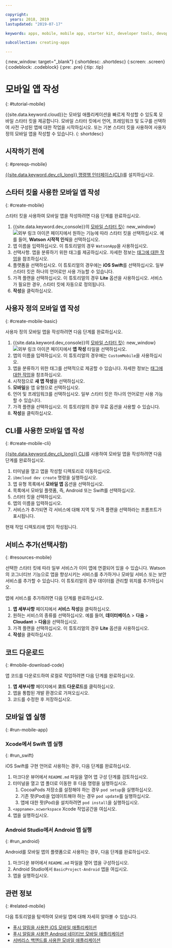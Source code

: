 ```yaml
---

copyright:
  years: 2018, 2019
lastupdated: "2019-07-17"

keywords: apps, mobile, mobile app, starter kit, developer tools, devops toolchain, toolchain, create mobile app, mobile starter kit, android, ios, swift, xcode

subcollection: creating-apps

---
```


{:new_window: target="_blank"}
{:shortdesc: .shortdesc}
{:screen: .screen}
{:codeblock: .codeblock}
{:pre: .pre}
{:tip: .tip}

# 모바일 앱 작성
{: #tutorial-mobile}

{{site.data.keyword.cloud}}는 모바일 애플리케이션을 빠르게 작성할 수 있도록 모바일 스타터 킷을 제공합니다. 모바일 스타터 킷에서 언어, 프레임워크 및 도구를 선택하여 사전 구성된 앱에 대한 작업을 시작하십시오. 또는 기본 스타터 킷을 사용하여 사용자 정의 모바일 앱을 작성할 수 있습니다.
{: shortdesc}

## 시작하기 전에
{: #prereqs-mobile}

[{{site.data.keyword.dev_cli_long}} 명령행 인터페이스(CLI)](/docs/cli?topic=cloud-cli-getting-started)를 설치하십시오.

## 스타터 킷을 사용한 모바일 앱 작성
{: #create-mobile}

스타터 킷을 사용하여 모바일 앱을 작성하려면 다음 단계를 완료하십시오.

1. {{site.data.keyword.dev_console}}의 [모바일 스타터 킷](https://{DomainName}/developer/mobile/starter-kits){: new_window} ![외부 링크 아이콘](../../icons/launch-glyph.svg "외부 링크 아이콘") 페이지에서 원하는 기능에 따라 스타터 킷을 선택하십시오. 예를 들어, **Watson 시작적 인식**을 선택하십시오.
2. 앱 이름을 입력하십시오. 이 튜토리얼의 경우 `WatsonApp`을 사용하십시오.
3. 선택사항. 앱을 분류하기 위한 태그를 제공하십시오. 자세한 정보는 [태그에 대한 작업](/docs/resources?topic=resources-tag)을 참조하십시오.
4. 플랫폼을 선택하십시오. 이 튜토리얼의 경우에는 **iOS Swift**를 선택하십시오. 일부 스타터 킷은 하나의 언어로만 사용 가능할 수 있습니다.
5. 가격 플랜을 선택하십시오. 이 튜토리얼의 경우 **Lite** 옵션을 사용하십시오. 서비스가 필요한 경우, 스타터 킷에 자동으로 정의됩니다.
6. **작성**을 클릭하십시오.

## 사용자 정의 모바일 앱 작성
{: #create-mobile-basic}

사용자 정의 모바일 앱을 작성하려면 다음 단계를 완료하십시오.

1. {{site.data.keyword.dev_console}}의 [모바일 스타터 킷](https://{DomainName}/developer/mobile/starter-kits){: new_window} ![외부 링크 아이콘](../../icons/launch-glyph.svg "외부 링크 아이콘") 페이지에서 **앱 작성** 타일을 선택하십시오.
2. 앱의 이름을 입력하십시오. 이 튜토리얼의 경우에는 `CustomMobile`을 사용하십시오.
3. 앱을 분류하기 위한 태그를 선택적으로 제공할 수 있습니다. 자세한 정보는 [태그에 대한 작업](/docs/resources?topic=resources-tag)을 참조하십시오.
4. 시작점으로 **새 앱 작성**을 선택하십시오.
5. **모바일**을 앱 유형으로 선택하십시오.
6. 언어 및 프레임워크를 선택하십시오. 일부 스타터 킷은 하나의 언어로만 사용 가능할 수 있습니다.
7. 가격 플랜을 선택하십시오. 이 튜토리얼의 경우 무료 옵션을 사용할 수 있습니다.
8. **작성**을 클릭하십시오.

## CLI를 사용한 모바일 앱 작성
{: #create-mobile-cli}

[{{site.data.keyword.dev_cli_long}} CLI](/docs/cli?topic=cloud-cli-getting-started)를 사용하여 모바일 앱을 작성하려면 다음 단계를 완료하십시오.

1. 터미널을 열고 앱을 작성할 디렉토리로 이동하십시오.
2. `ibmcloud dev create` 명령을 실행하십시오.
3. 앱 유형 목록에서 **모바일 앱** 옵션을 선택하십시오.
4. 목록에서 모바일 플랫폼, 즉, Android 또는 Swift를 선택하십시오.
5. 스타터 킷을 선택하십시오.
6. 앱의 이름을 입력하십시오.
7. 서비스가 추가되면 각 서비스에 대해 지역 및 가격 플랜을 선택하라는 프롬프트가 표시됩니다.

현재 작업 디렉토리에 앱이 작성됩니다.

## 서비스 추가(선택사항)
{: #resources-mobile}

선택한 스타터 킷에 따라 일부 서비스가 이미 앱에 연결되어 있을 수 있습니다. Watson의 코그너티브 기능으로 앱을 향상시키는 서비스를 추가하거나 모바일 서비스 또는 보안 서비스를 추가할 수 있습니다. 이 튜토리얼의 경우 데이터를 관리할 위치를 추가하십시오.

앱에 서비스를 추가하려면 다음 단계를 완료하십시오.

1. **앱 세부사항** 페이지에서 **서비스 작성**을 클릭하십시오.
2. 원하는 서비스의 종류를 선택하십시오. 예를 들어, **데이터베이스** > **다음** > **Cloudant** > **다음**을 선택하십시오.
3. 가격 플랜을 선택하십시오. 이 튜토리얼의 경우 **Lite** 옵션을 사용하십시오.
4. **작성**을 클릭하십시오.

## 코드 다운로드
{: #mobile-download-code}

앱 코드를 다운로드하여 로컬로 작업하려면 다음 단계를 완료하십시오.

1. **앱 세부사항** 페이지에서 **코드 다운로드**를 클릭하십시오.
2. 앱을 통합된 개발 환경으로 가져오십시오.
3. 코드를 수정한 후 저장하십시오.

## 모바일 앱 실행
{: #run-mobile-app}

### Xcode에서 Swift 앱 실행
{: #run_swift}

iOS Swift를 구현 언어로 사용하는 경우, 다음 단계를 완료하십시오.

1. 마크다운 뷰어에서 `README.md` 파일을 열어 앱 구성 단계를 검토하십시오.
2. 터미널을 열고 앱 폴더로 이동한 후 다음 명령을 실행하십시오.
    1. CocoaPods 저장소를 설정해야 하는 경우 `pod setup`을 실행하십시오.
    2. 기존 팟(Pod)을 업데이트해야 하는 경우 `pod update`를 실행하십시오.
    3. 앱에 대한 팟(Pod)을 설치하려면 `pod install`을 실행하십시오.
3. `<appname>.xcworkspace` Xcode 작업공간을 여십시오.
4. 앱을 실행하십시오.

### Android Studio에서 Android 앱 실행
{: #run_android}

Android를 모바일 앱의 플랫폼으로 사용하는 경우, 다음 단계를 완료하십시오.

1. 마크다운 뷰어에서 `README.md` 파일을 열어 앱을 구성하십시오.
2. Android Studio에서 `BasicProject-Android` 앱을 여십시오.
3. 앱을 실행하십시오.

## 관련 정보
{: #related-mobile}

다음 튜토리얼을 탐색하여 모바일 앱에 대해 자세히 알아볼 수 있습니다.

 * [푸시 알림을 사용한 iOS 모바일 애플리케이션](/docs/tutorials?topic=solution-tutorials-ios-mobile-push-analytics)
 * [푸시 알림을 사용한 Android 네이티브 모바일 애플리케이션](/docs/tutorials?topic=solution-tutorials-android-mobile-push-analytics)
 * [서버리스 백엔드를 사용한 모바일 애플리케이션](/docs/tutorials?topic=solution-tutorials-serverless-mobile-backend)

